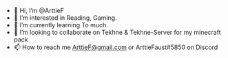 - 👋 Hi, I’m @ArttieF
- 👀 I’m interested in Reading, Gaming.
- 🌱 I’m currently learning To much.
- 💞️ I’m looking to collaborate on Tekhne & Tekhne-Server for my minecraft pack
- 📫 How to reach me ArttieF@gmail.com or ArttieFaust#5850 on Discord
